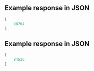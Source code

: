 ## Example response in JSON

```json
[
    98764
]
```

## Example response in JSON

```json
[
    84536
]
```

